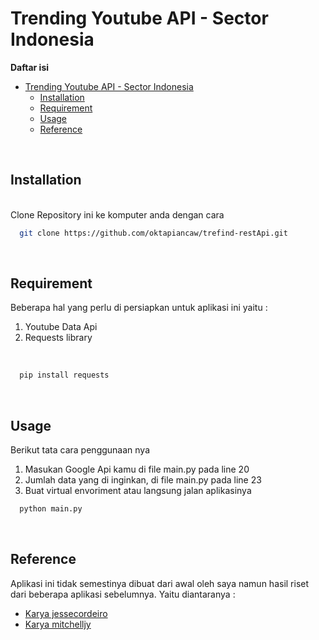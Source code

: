 # Trending Youtube API - Sector Indonesia

**Daftar isi**
- [Trending Youtube API - Sector Indonesia](#trending-youtube-api---sector-indonesia)
  - [Installation](#installation)
  - [Requirement](#requirement)
  - [Usage](#usage)
  - [Reference](#reference)

<br/>

## Installation
<br/>
  Clone Repository ini ke komputer anda dengan cara
<br/>

```sh
  git clone https://github.com/oktapiancaw/trefind-restApi.git
```
<br/>

## Requirement
  Beberapa hal yang perlu di persiapkan untuk aplikasi ini yaitu :

1. Youtube Data Api <br/>
2. Requests library
 <br/>

```sh
  pip install requests
```
<br/>

## Usage
Berikut tata cara penggunaan nya

1. Masukan Google Api kamu di file main.py pada line 20
2. Jumlah data yang di inginkan, di file main.py pada line 23
3. Buat virtual envoriment atau langsung jalan aplikasinya

```sh
  python main.py
```
<br/>

## Reference

Aplikasi ini tidak semestinya dibuat dari awal oleh saya namun hasil riset dari beberapa aplikasi sebelumnya. Yaitu diantaranya :

- [Karya jessecordeiro]('https://github.com/jessecordeiro/youtube-trending-videos-scraper')
- [Karya mitchelljy]('https://github.com/mitchelljy/Trending-YouTube-Scraper/blob/master/scraper.py)